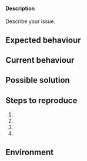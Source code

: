 #### Description

Describe your issue.

## Expected behaviour

<!--- Tell us what should happen. -->

## Current behaviour

<!--- Tell us what happens instead of the expected behaviour. -->

## Possible solution

<!--- This is not obligatory but if you have a preference, please suggest a fix for the bug. -->

## Steps to reproduce

<!--- Provide an unambiguous set of steps to reproduce this bug. Include code snippets if relevant. -->

1.
2.
3.
4.

## Environment

<!--- What were you trying to accomplish? -->
<!--- Please include your spatial diagnose output in full. -->
<!--- Please detail your OS & Unity versions. -->

<!--- Provide a general summary of the issue in the title field above. -->
